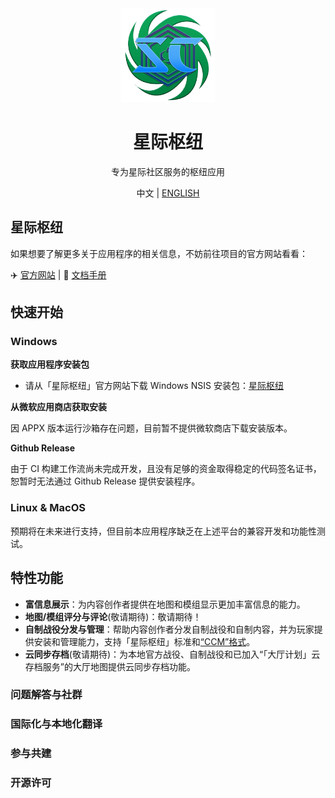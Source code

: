 <div align="center">
  <a href="https://scnexus.net">
    <img src="./public/application_icon.png" width="150">
  </a>
  <h1>星际枢纽</h1>
  <p>专为星际社区服务的枢纽应用</p>
  <p>
    中文 | <a href="https://github.com/MengLuoRJ/scnexus/blob/main/README.english.md">ENGLISH</a>
  </p>
</div>

## 星际枢纽

如果想要了解更多关于应用程序的相关信息，不妨前往项目的官方网站看看：

✈️ [官方网站](https://scnexus.net) | 📖 [文档手册](https://scnexus.net/guide/)

## 快速开始

### Windows

**获取应用程序安装包**

- 请从「星际枢纽」官方网站下载 Windows NSIS 安装包：[星际枢纽](https://scnexus.net/)

**从微软应用商店获取安装**

因 APPX 版本运行沙箱存在问题，目前暂不提供微软商店下载安装版本。

<!-- <a href="https://apps.microsoft.com/store/detail/9PL7DCMCN13X?launch=true&mode=full">
	<img src="https://get.microsoft.com/images/zh-CN%20dark.svg"/>
</a> -->

**Github Release**

由于 CI 构建工作流尚未完成开发，且没有足够的资金取得稳定的代码签名证书，恕暂时无法通过 Github Release 提供安装程序。

### Linux & MacOS

预期将在未来进行支持，但目前本应用程序缺乏在上述平台的兼容开发和功能性测试。

## 特性功能

- **富信息展示**：为内容创作者提供在地图和模组显示更加丰富信息的能力。
- **地图/模组评分与评论**(敬请期待)：敬请期待！
- **自制战役分发与管理**：帮助内容创作者分发自制战役和自制内容，并为玩家提供安装和管理能力，支持「星际枢纽」标准和[“CCM”格式](https://github.com/7thAce/SC2CCM)。
- **云同步存档**(敬请期待)：为本地官方战役、自制战役和已加入“「大厅计划」云存档服务”的大厅地图提供云同步存档功能。

### 问题解答与社群

### 国际化与本地化翻译

### 参与共建

### 开源许可
